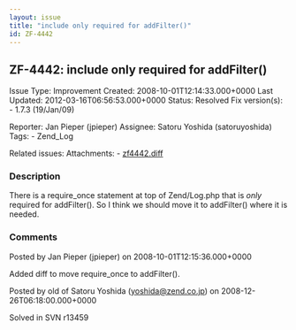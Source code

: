 ```yaml
---
layout: issue
title: "include only required for addFilter()"
id: ZF-4442
---
```


ZF-4442: include only required for addFilter()
----------------------------------------------

 Issue Type: Improvement Created: 2008-10-01T12:14:33.000+0000 Last Updated: 2012-03-16T06:56:53.000+0000 Status: Resolved Fix version(s): - 1.7.3 (19/Jan/09)
 
 Reporter:  Jan Pieper (jpieper)  Assignee:  Satoru Yoshida (satoruyoshida)  Tags: - Zend\_Log
 
 Related issues: 
 Attachments: - [zf4442.diff](/issues/secure/attachment/11558/zf4442.diff)
 
### Description

There is a require\_once statement at top of Zend/Log.php that is _only_ required for addFilter(). So I think we should move it to addFilter() where it is needed.

 

 

### Comments

Posted by Jan Pieper (jpieper) on 2008-10-01T12:15:36.000+0000

Added diff to move require\_once to addFilter().

 

 

Posted by old of Satoru Yoshida (yoshida@zend.co.jp) on 2008-12-26T06:18:00.000+0000

Solved in SVN r13459

 

 